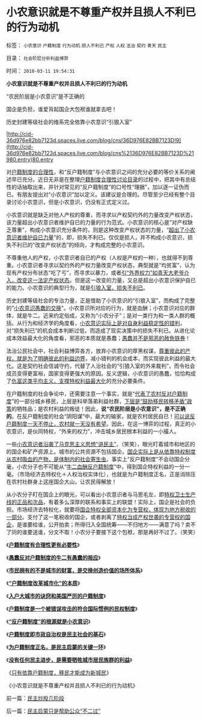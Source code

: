 # 小农意识就是不尊重产权并且损人不利已的行为动机

标签： `小农意识` `户籍制度` `行为动机` `损人不利已` `产权` `人权` `法治` `契约` `青天` `民主` 

目录： `社会阶层分析利益博羿`

时间： `2010-03-11 19:54:31`

**小农意识就是不尊重产权并且损人不利已的行为动机**

“农民阶层是小农意识”是不正确的

国企是负担，谁爱背起国企大包袱谁就拿去吧！

历史封建等级社会的维系完全依靠小农意识“引狼入室”

[http://cid-36d976e82bb7123d.spaces.live.com/blog/cns!36D976E82BB7123D!9](http://cid-36d976e82bb7123d.spaces.live.com/blog/cns%2136D976E82BB7123D%21980.entry)80.entry

对[户籍制度的合理性](../../../2010/3/6/为户籍制度正名，是民主启蒙的关键一环.md)，和“反户籍制度”与小农意识之间的充分必要的等价关系的阐述早已充分。近日无非是在整理[户籍制度合理性讨论目录](../../../2009/9/29/户籍制度的合理性和必要性专题讨论目录.md)的过程中，把其中有总结性的话抽取出来，并针对常见的“反户籍制度”的口号性“理据”，加以逐一证伪而已。有朋友提出对“小农意识”加以定义。该建议是合理的。尽管至少已经有整个目录讨论小农意识，但是小农意识，仍没有正式定义过。

小农意识就是缺乏对他人产权的尊重，而寻求以产权契约外的力量改变产权状态，该力量超出小农意识者维护自已的力量的行为范式。小农意识的核心是“对产权缺乏尊重”，构成小农意识充分条件的，则是这种改变产权状态的力量，“[超出了小农意识者维护自已力量](../../../2009/9/3/谁主张谁维护，妥协是实力平衡的结果.md)”的，即，损失不利已。仅仅是损人，并不构成小农意识，损失不利已的“改变产权状态”的倾向，才构成完整的小农意识。

不尊重他人的产权，小农意识者自已的产权（人权是产权的一种），也就得不到尊重。小农意识者寻求以契约外的产权力量改变产权状态，典型就是“均贫富”，认为现有产权分布状态“吃了亏”，而寻求以暴力，或者[引“外界权力”如青天大老爷介入，改变这一法定产权状态](http://blog.sina.com.cn/s/blog_5563a64d0100gfpk.html)。但是这一改变的力量，又总是超出小农意识保护自已的能力。小农意识的典型行为，就是[引狼入室，损失不利已](../../../2009/9/3/有两种血酬者命运是自取灭亡的悲惨.md)。

历史封建等级社会的专治力量，正是借助了小农意识的“引狼入室”，而构成了完整的“[小农意识愚蠢的交换](../../../2009/11/14/市场经济观点下小农的“愚蠢交换”.md)”。小农意识所对应的行为，就是血酬；小农意识对应的群体，就是牛二。近来约定俗成，又称为“小农分子”；是对一类行为和一类人群的概括。从行为和经济学的角度看，[小农意识实际上是对自身利益稳定性的错判](../../../2009/11/14/小农历史经济中形成的“一无所有”的小农意识.md)，对“损失利已”的机会成本判断过低，而造成了现实决策中的损失不利已。从进化论成本效益最大化的角度看，邪恶的本质就是愚蠢；[愚蠢并不是邪恶的赦免铁券](../../../2010/2/1/老百姓不是邪恶的免疫体.md)！

法治公民社会中，社会利益博弈各方，放弃小农意识的厚黑权谋，[尊重彼此的产权，就是为了明确彼此的利益边界](../../../2009/8/23/为什么“世风日下，人心不古”？.md)，减小错判的机会成本，而实现彼此利益的最大化。这是契约社会信诚守约，代替了人治社会的“引狼入室的外来裁判”，而令社会成员变得更富裕，国家变得更强大的原因。反义逻辑，小农意识的愚蠢，恰恰构成了[仇富这类平均主义，支撑特权利益最大化](../../../2009/8/2/行政监管无法减少腐败，无法控制特权最大化定律.md)的充分必要条件。

在户籍制度的社会争论中，还需要注意一个事实，就是“[代表了农村反对户籍制度](../../../2009/8/31/城乡移民精英只是代表了自已的利益.md)”的一部分城乡移民，上层是科举落弟利益社群，[下层是“鼓励移民转移矛盾”政策](../../../2010/3/6/向移民倾斜，居民如何实现“安居乐业”呢.md)的牺牲品；是农村利益的叛徒！因此，**说“农民阶层是小农意识”，是不正确的**。在反户籍制度的社会“阴阳谋”中，最大的输家，就是农村居民自已！[可以说反户籍制度一天不停止，农村就一天没有希望](../../../2009/9/2/反对户籍制度背后垂涎的是政策倾斜的利益输送.md)。因此，在这一博弈的过程，真正的小农意识，是伙同特权，“外来的权力”，冲击城乡居民根本利益的一小撮人。

一些[小农意识者沿袭了马克思主义思想“讲民主”](../../../2009/6/26/马恩主义为什么适合移植入中国传统社会.md)，（笑笑），眼光盯着城市和地区的的国企和矿产资源上。城市的公共资源不包括国企。[国企实际上是从依靠特权制度从农村吸血的产物，是体制内的社会寄生虫](../../../2009/8/8/国民福利缺失是因为国企是社会的负资产.md)。事实上“反户籍制度”不会动国企分毫，小农分子也不可能从“[牛二血酬反户籍制度](../../../2009/10/13/小农意识仇富牛二历史命运.md)”中，得到国企特权利益的一分一毫。（市场经济去特权化＋人权治权实体化），也就是为户籍制度正名，正是消除压在农村社群身上这座国企大山，让农民得解放！

从小农分子盯在国企上的眼光，可以看出小农意识者与马恩毛左，即[特权卫士生产线的正品和次品](../../../2009/10/25/特权卫士生产线和怪胎民主派.md)，有着多么深厚的联系和事实上的联盟！实际上，国企是社会的负担。市场经济去特权化，就要将[国企特权全部资本化为专营权，体现为地方税收的一部分](../../../2010/2/28/行政垄断的专营权与黑社会腐败的关系.md)。支付了这一笔税收的国企，或者剥离了[特权当成产权世袭的专营权的国企](../../../2009/7/21/混水便于摸鱼，特权等于产权.md)，是谁要给谁，公开拍卖；所得归入全国统筹——不归地方——满意了吗？卖不了同的谁要送谁，分文不取！小农分子要接下这个包袱，那是再好不过了。（笑笑）

《[**户籍制度有合理性更有必要性**](../../../2009/9/29/户籍制度的合理性和必要性专题讨论目录.md)》

《[**愚蠢反对户籍制度的牛二有愚蠢的报应**](../../../2010/1/27/愚蠢的人自然有愚蠢的报应.md)》

《[**市民拥有的不是城市的财富，是交换创造价值的场所体系**](../../../2010/1/29/市民拥有的不是城市的财富，是交换创造价值的场所体系.md)》

《[**“户籍制度改革城市化”的本质**](../../../2010/1/29/“户籍制度改革城市化”的本质是浩劫.md)》

《[**入户大城市的诀窍和美国严厉的户籍制度**](../../../2010/2/1/入户大城市的诀窍和美国严厉的户籍制度.md)》

《[**户籍制度是一个被错误攻击的符合国际惯例的民权制度**](../../../2010/3/4/户籍制度是被错误攻击的民权制度.md)》

《[**“反户籍制度”的根源就是小农意识**](../../../2010/3/5/“反户籍制度”的根源就是小农意识.md)》

《[**户籍制度即市政自治权是民主社会的基石**](../../../2010/3/5/户籍制度即市政自治权是民主社会的基石.md)》

《[**为户籍制度正名，是民主启蒙的关键一环**](../../../2010/3/6/为户籍制度正名，是民主启蒙的关键一环.md)》

《[**没有任何民主进步，是需要牺牲城市居民族群的利益**](../../../2010/3/6/没有任何民主进步，是需要牺牲城市居民族群的利益；.md)》

《[只有依靠户籍制度，移民才能成为新城民](../../../2010/3/6/向移民倾斜，居民如何实现“安居乐业”呢.md)》

《小农意识就是不尊重产权并且损人不利已的行为动机》



前一篇：[民主炒股几阶段](../../../2010/3/11/民主炒股几阶段.md)

后一篇：[民主启蒙只是帮助公众“不二过”](../../../2010/3/11/民主启蒙只是帮助公众“不二过”.md)